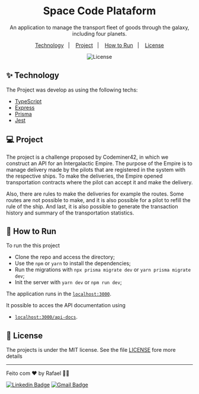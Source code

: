 <h1 align="center">Space Code Plataform</h1>
<p align = "center"> An application to manage the transport fleet of goods through the galaxy, including four planets.</p>


<p align="center">
  <a href="#-technology">Technology</a>&nbsp;&nbsp;&nbsp;|&nbsp;&nbsp;&nbsp;
    <a href="#-project">Project</a>&nbsp;&nbsp;&nbsp;|&nbsp;&nbsp;&nbsp;
  <a href="#-how-execute">How to Run</a>&nbsp;&nbsp;&nbsp;|&nbsp;&nbsp;&nbsp;
  <a href="#-license">License</a>
</p>

<p align="center">
  <img alt="License" src="https://img.shields.io/static/v1?label=license&message=MIT&color=8257E5&labelColor=000000">
</p>

## ✨ Technology

The Project was develop as using the following techs:
- [TypeScript](https://www.typescriptlang.org/)
- [Express](https://expressjs.com/pt-br/)
- [Prisma](https://www.prisma.io/)
- [Jest](https://jestjs.io/)


## 💻 Project
The project is a challenge proposed by Codeminer42, in which we construct an API for an Intergalactic Empire. The purpose of the Empire is to manage delivery made by the pilots that are registered in the system with the respective ships. To make the deliveries, the Empire opened transportation contracts where the pilot can accept it and make the delivery.

Also, there are rules to make the deliveries for example the routes. Some routes are not possible to make, and it is also possible for a pilot to refill the rule of the ship. And last, it is also possible to generate the transaction history and summary of the transportation statistics.

## 🚀 How to Run

To run the this project 

- Clone the repo and access the directory;
- Use the `npm` or `yarn` to install the dependencies;
- Run the migrations with `npx prisma migrate dev` or `yarn prisma migrate dev`;
- Init the server with `yarn dev` or `npm run dev`;

The application runs in the [`localhost:3000`](http://localhost:3000).

It possible to acces the API documentation using 
- [`localhost:3000/api-docs`](http://localhost:3000/api-docs).

## 📄 License
The projects is under the MIT license. See the file [LICENSE](LICENSE) fore more details

---

Feito com ♥ by Rafael 👋🏻


[![Linkedin Badge](https://img.shields.io/badge/-Rafael-blue?style=flat-square&logo=Linkedin&logoColor=white&link=https://www.linkedin.com/in/tgmarinho/)](https://www.linkedin.com/in/rafael-mgr/)
[![Gmail Badge](https://img.shields.io/badge/-Gmail-red?style=flat-square&link=mailto:nelsonsantosaraujo@hotmail.com)](mailto:ribeirorafaelmatehus@gmail.com)
